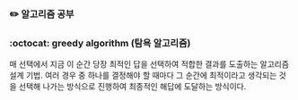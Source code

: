 ### ✏️ 알고리즘 공부

### :octocat: greedy algorithm (탐욕 알고리즘)
매 선택에서 지금 이 순간 당장 최적인 답을 선택하여 적합한 결과를 도출하는 알고리즘 설계 기법.
여러 경우 중 하나를 결정해야 할 때마다 그 순간에 최적이라고 생각되는 것을 선택해 나가는 방식으로 진행하여 최종적인 해답에 도달하는 방식이다.
